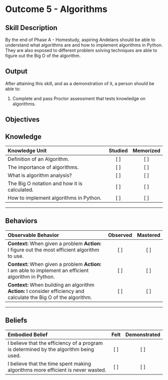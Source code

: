 # Outcome 5 - Algorithms

**Skill Description**
----------
By the end of Phase A - Homestudy, aspiring Andelans should be able to understand what algorithms are and how to implement algorithms in Python. They are also exposed to different problem solving techniques are able to figure out the Big O of the algorithm.


**Output**
----------
After attaining this skill, and as a demonstration of it, a person should be able to:

1. Complete and pass Proctor assessment that tests knowledge on algorithms.


**Objectives**
----------

## **Knowledge**


| Knowledge Unit   |      Studied      | Memorized |
|:-------------|:------------------:|:--------:|
| Definition of an Algorithm. | [ ] | [ ]  |
| The importance of algorithms. | [ ] | [ ]  |
| What is algorithm analysis? | [ ] | [ ]  |
| The Big O notation and how it is calculated.    | [ ] | [ ]  |
| How to implement algorithms in Python.     | [ ] | [ ]  |


----------


## **Behaviors**


| Observable Behavior   |      Observed      | Mastered |
|:-------------|:------------------:|:--------:|
| **Context:** When given a problem **Action:** I figure out the most efficient algorithm to use. | [ ] | [ ]  |
| **Context:** When given a problem **Action:** I am able to implement an efficient algorithm in Python. |   [ ]   |   [ ]  |
| **Context:** When building an algorithm **Action:** I consider efficiency and calculate the Big O of the algorithm. |   [ ]   |   [ ]  |




----------


## **Beliefs**


| Embodied Belief   |      Felt      | Demonstrated |
|:-------------|:------------------:|:--------:|
| I believe that the efficiency of a program is determined by the algorithm being used. | [ ] | [ ]  |
| I believe that the time spent making algorithms more efficient is never wasted. | [ ] | [ ]  |